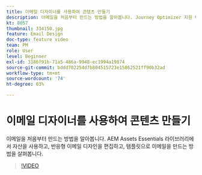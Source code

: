```yaml
---
title: 이메일 디자이너를 사용하여 콘텐츠 만들기
description: 이메일을 처음부터 만드는 방법을 알아봅니다. Journey Optimizer 지원 비디오를 통해 AEM Assets Essentials 라이브러리에서 에셋을 사용하고, 반응형 이메일 디자인을 편집하고, 템플릿에서 이메일을 작성하는 방법에 대해 이해합니다.
kt: 8057
thumbnail: 334150.jpg
feature: Email Design
doc-type: feature video
team: PM
role: User
level: Beginner
exl-id: 3186f91b-71a5-486a-9948-ec1994a19874
source-git-commit: bddd702254d7b804515723e15862521ff90b32ad
workflow-type: tm+mt
source-wordcount: '74'
ht-degree: 83%

---
```


# 이메일 디자이너를 사용하여 콘텐츠 만들기

이메일을 처음부터 만드는 방법을 알아봅니다. AEM Assets Essentials 라이브러리에서 자산을 사용하고, 반응형 이메일 디자인을 편집하고, 템플릿으로 이메일을 만드는 방법을 살펴봅니다.

>[!VIDEO](https://video.tv.adobe.com/v/334150?quality=12)

